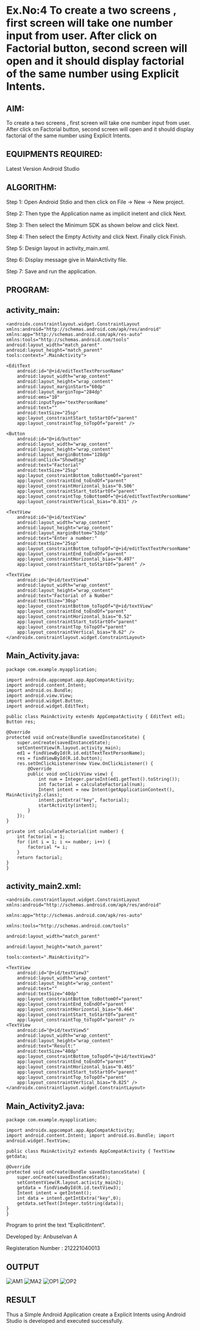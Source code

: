 # Ex.No:4 To create a two screens , first screen will take one number input from user. After click on Factorial button, second screen will open and it should display factorial of the same number using Explicit Intents.


## AIM:

To create a two screens , first screen will take one number input from user. After click on Factorial button, second screen will open and it should display factorial of the same number using Explicit Intents.


## EQUIPMENTS REQUIRED:

Latest Version Android Studio

## ALGORITHM:

Step 1: Open Android Stdio and then click on File -> New -> New project.

Step 2: Then type the Application name as implicit inetent and click Next.

Step 3: Then select the Minimum SDK as shown below and click Next.

Step 4: Then select the Empty Activity and click Next. Finally click Finish.

Step 5: Design layout in activity_main.xml.

Step 6: Display message give in MainActivity file.

Step 7: Save and run the application.

## PROGRAM:
## activity_main:
```
<androidx.constraintlayout.widget.ConstraintLayout 
xmlns:android="http://schemas.android.com/apk/res/android"
xmlns:app="http://schemas.android.com/apk/res-auto"
xmlns:tools="http://schemas.android.com/tools"
android:layout_width="match_parent"
android:layout_height="match_parent"
tools:context=".MainActivity">

<EditText
    android:id="@+id/editTextTextPersonName"
    android:layout_width="wrap_content"
    android:layout_height="wrap_content"
    android:layout_marginStart="60dp"
    android:layout_marginTop="284dp"
    android:ems="10"
    android:inputType="textPersonName"
    android:text=""
    android:textSize="25sp"
    app:layout_constraintStart_toStartOf="parent"
    app:layout_constraintTop_toTopOf="parent" />

<Button
    android:id="@+id/button"
    android:layout_width="wrap_content"
    android:layout_height="wrap_content"
    android:layout_marginBottom="128dp"
    android:onClick="Showdtag"
    android:text="Factorial"
    android:textSize="25sp"
    app:layout_constraintBottom_toBottomOf="parent"
    app:layout_constraintEnd_toEndOf="parent"
    app:layout_constraintHorizontal_bias="0.506"
    app:layout_constraintStart_toStartOf="parent"
    app:layout_constraintTop_toBottomOf="@+id/editTextTextPersonName"
    app:layout_constraintVertical_bias="0.831" />

<TextView
    android:id="@+id/textView"
    android:layout_width="wrap_content"
    android:layout_height="wrap_content"
    android:layout_marginBottom="52dp"
    android:text="Enter a number:"
    android:textSize="25sp"
    app:layout_constraintBottom_toTopOf="@+id/editTextTextPersonName"
    app:layout_constraintEnd_toEndOf="parent"
    app:layout_constraintHorizontal_bias="0.497"
    app:layout_constraintStart_toStartOf="parent" />

<TextView
    android:id="@+id/textView4"
    android:layout_width="wrap_content"
    android:layout_height="wrap_content"
    android:text="Factorial of a Number"
    android:textSize="30sp"
    app:layout_constraintBottom_toTopOf="@+id/textView"
    app:layout_constraintEnd_toEndOf="parent"
    app:layout_constraintHorizontal_bias="0.52"
    app:layout_constraintStart_toStartOf="parent"
    app:layout_constraintTop_toTopOf="parent"
    app:layout_constraintVertical_bias="0.62" />
</androidx.constraintlayout.widget.ConstraintLayout>
```
## Main_Activity.java:
```
package com.example.myapplication;

import androidx.appcompat.app.AppCompatActivity;
import android.content.Intent;
import android.os.Bundle;
import android.view.View;
import android.widget.Button;
import android.widget.EditText;

public class MainActivity extends AppCompatActivity { EditText ed1; Button res;

@Override
protected void onCreate(Bundle savedInstanceState) {
    super.onCreate(savedInstanceState);
    setContentView(R.layout.activity_main);
    ed1 = findViewById(R.id.editTextTextPersonName);
    res = findViewById(R.id.button);
    res.setOnClickListener(new View.OnClickListener() {
        @Override
        public void onClick(View view) {
            int num = Integer.parseInt(ed1.getText().toString());
            int factorial = calculateFactorial(num);
            Intent intent = new Intent(getApplicationContext(), MainActivity2.class);
            intent.putExtra("key", factorial);
            startActivity(intent);
        }
    });
}

private int calculateFactorial(int number) {
    int factorial = 1;
    for (int i = 1; i <= number; i++) {
        factorial *= i;
    }
    return factorial;
}
}
```

## activity_main2.xml:
```
<androidx.constraintlayout.widget.ConstraintLayout xmlns:android="http://schemas.android.com/apk/res/android"

xmlns:app="http://schemas.android.com/apk/res-auto"

xmlns:tools="http://schemas.android.com/tools"

android:layout_width="match_parent"

android:layout_height="match_parent"

tools:context=".MainActivity2">

<TextView
    android:id="@+id/textView3"
    android:layout_width="wrap_content"
    android:layout_height="wrap_content"
    android:text=""
    android:textSize="40dp"
    app:layout_constraintBottom_toBottomOf="parent"
    app:layout_constraintEnd_toEndOf="parent"
    app:layout_constraintHorizontal_bias="0.464"
    app:layout_constraintStart_toStartOf="parent"
    app:layout_constraintTop_toTopOf="parent" />
<TextView
    android:id="@+id/textView5"
    android:layout_width="wrap_content"
    android:layout_height="wrap_content"
    android:text="Result:"
    android:textSize="40dp"
    app:layout_constraintBottom_toTopOf="@+id/textView3"
    app:layout_constraintEnd_toEndOf="parent"
    app:layout_constraintHorizontal_bias="0.465"
    app:layout_constraintStart_toStartOf="parent"
    app:layout_constraintTop_toTopOf="parent"
    app:layout_constraintVertical_bias="0.825" />
</androidx.constraintlayout.widget.ConstraintLayout>
```
## Main_Activity2.java:
```
package com.example.myapplication;

import androidx.appcompat.app.AppCompatActivity;
import android.content.Intent; import android.os.Bundle; import android.widget.TextView;

public class MainActivity2 extends AppCompatActivity { TextView getdata;

@Override
protected void onCreate(Bundle savedInstanceState) {
    super.onCreate(savedInstanceState);
    setContentView(R.layout.activity_main2);
    getdata = findViewById(R.id.textView3);
    Intent intent = getIntent();
    int data = intent.getIntExtra("key",0);
    getdata.setText(Integer.toString(data));
}
}
```

Program to print the text “ExplicitIntent”.

Developed by: Anbuselvan A

Registeration Number : 212221040013


## OUTPUT

![AM1](https://github.com/Anbuselvan04/Mobile-Application-Development/assets/119410896/5ae9d781-67cf-431c-8571-9f1f892a7e22)
![MA2](https://github.com/Anbuselvan04/Mobile-Application-Development/assets/119410896/f2a0e8f5-cd18-4e8d-8446-e706f8b22bcc)
![OP1](https://github.com/Anbuselvan04/Mobile-Application-Development/assets/119410896/cc539fb3-2afe-490b-834f-35a9cfa0db61)
![OP2](https://github.com/Anbuselvan04/Mobile-Application-Development/assets/119410896/ee05d6ea-0500-4138-b512-57f2f451667d)



## RESULT
Thus a Simple Android Application create a Explicit Intents using Android Studio is developed and executed successfully.


